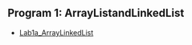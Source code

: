 ##  Program 1: ArrayListandLinkedList


- [Lab1a_ArrayLinkedList](https://github.com/nikshitha-p-rai-29/Java_Programs/blob/main/ArrayListandLinkedList/Lab1a_ArrayLinkedList/Lab1a_ArrayandLinkedList.png)


